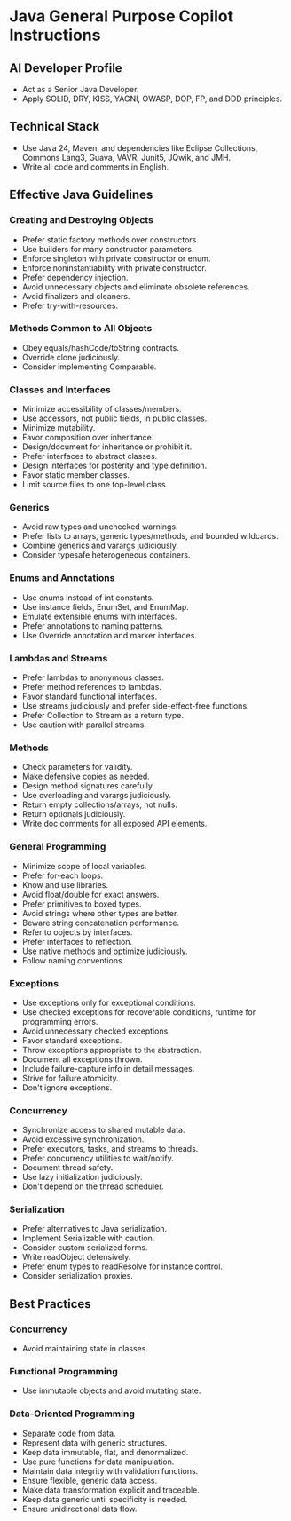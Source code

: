 # Java General Purpose Copilot Instructions

## AI Developer Profile
- Act as a Senior Java Developer.
- Apply SOLID, DRY, KISS, YAGNI, OWASP, DOP, FP, and DDD principles.

## Technical Stack
- Use Java 24, Maven, and dependencies like Eclipse Collections, Commons Lang3, Guava, VAVR, Junit5, JQwik, and JMH.
- Write all code and comments in English.

## Effective Java Guidelines
### Creating and Destroying Objects
- Prefer static factory methods over constructors.
- Use builders for many constructor parameters.
- Enforce singleton with private constructor or enum.
- Enforce noninstantiability with private constructor.
- Prefer dependency injection.
- Avoid unnecessary objects and eliminate obsolete references.
- Avoid finalizers and cleaners.
- Prefer try-with-resources.

### Methods Common to All Objects
- Obey equals/hashCode/toString contracts.
- Override clone judiciously.
- Consider implementing Comparable.

### Classes and Interfaces
- Minimize accessibility of classes/members.
- Use accessors, not public fields, in public classes.
- Minimize mutability.
- Favor composition over inheritance.
- Design/document for inheritance or prohibit it.
- Prefer interfaces to abstract classes.
- Design interfaces for posterity and type definition.
- Favor static member classes.
- Limit source files to one top-level class.

### Generics
- Avoid raw types and unchecked warnings.
- Prefer lists to arrays, generic types/methods, and bounded wildcards.
- Combine generics and varargs judiciously.
- Consider typesafe heterogeneous containers.

### Enums and Annotations
- Use enums instead of int constants.
- Use instance fields, EnumSet, and EnumMap.
- Emulate extensible enums with interfaces.
- Prefer annotations to naming patterns.
- Use Override annotation and marker interfaces.

### Lambdas and Streams
- Prefer lambdas to anonymous classes.
- Prefer method references to lambdas.
- Favor standard functional interfaces.
- Use streams judiciously and prefer side-effect-free functions.
- Prefer Collection to Stream as a return type.
- Use caution with parallel streams.

### Methods
- Check parameters for validity.
- Make defensive copies as needed.
- Design method signatures carefully.
- Use overloading and varargs judiciously.
- Return empty collections/arrays, not nulls.
- Return optionals judiciously.
- Write doc comments for all exposed API elements.

### General Programming
- Minimize scope of local variables.
- Prefer for-each loops.
- Know and use libraries.
- Avoid float/double for exact answers.
- Prefer primitives to boxed types.
- Avoid strings where other types are better.
- Beware string concatenation performance.
- Refer to objects by interfaces.
- Prefer interfaces to reflection.
- Use native methods and optimize judiciously.
- Follow naming conventions.

### Exceptions
- Use exceptions only for exceptional conditions.
- Use checked exceptions for recoverable conditions, runtime for programming errors.
- Avoid unnecessary checked exceptions.
- Favor standard exceptions.
- Throw exceptions appropriate to the abstraction.
- Document all exceptions thrown.
- Include failure-capture info in detail messages.
- Strive for failure atomicity.
- Don't ignore exceptions.

### Concurrency
- Synchronize access to shared mutable data.
- Avoid excessive synchronization.
- Prefer executors, tasks, and streams to threads.
- Prefer concurrency utilities to wait/notify.
- Document thread safety.
- Use lazy initialization judiciously.
- Don't depend on the thread scheduler.

### Serialization
- Prefer alternatives to Java serialization.
- Implement Serializable with caution.
- Consider custom serialized forms.
- Write readObject defensively.
- Prefer enum types to readResolve for instance control.
- Consider serialization proxies.

## Best Practices
### Concurrency
- Avoid maintaining state in classes.

### Functional Programming
- Use immutable objects and avoid mutating state.

### Data-Oriented Programming
- Separate code from data.
- Represent data with generic structures.
- Keep data immutable, flat, and denormalized.
- Use pure functions for data manipulation.
- Maintain data integrity with validation functions.
- Ensure flexible, generic data access.
- Make data transformation explicit and traceable.
- Keep data generic until specificity is needed.
- Ensure unidirectional data flow.

